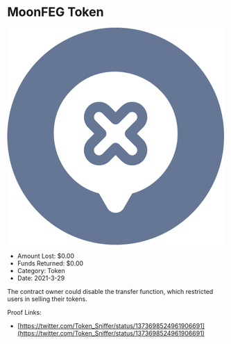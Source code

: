 # MoonFEG Token
![MoonFEG Token](/rektimages/MoonFEG-Token.png)
- Amount Lost: $0.00
- Funds Returned: $0.00
- Category: Token
- Date: 2021-3-29

The contract owner could disable the transfer function, which restricted users in selling their tokens.


Proof Links:
- [https://twitter.com/Token_Sniffer/status/1373698524961906691](https://twitter.com/Token_Sniffer/status/1373698524961906691)


